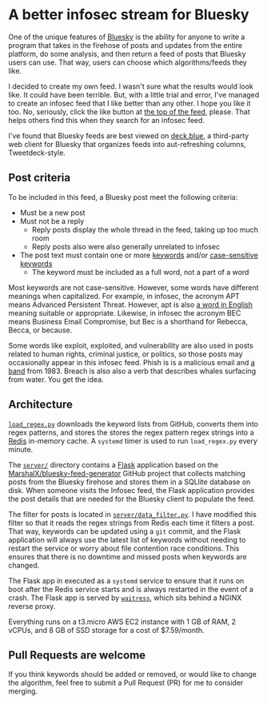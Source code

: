 # A better infosec stream for Bluesky

One of the unique features of [Bluesky](https://bsky.social) is the ability for anyone to write a program that takes in the firehose of posts and updates from the entire platform, do some analysis, and then return a feed of posts that Bluesky users can use. That way, users can choose which algorithms/feeds they like.

I decided to create my own feed. I wasn't sure what the results would look like. It could have been terrible. But, with a little trial and error, I've managed to create an infosec feed that I like better than any other. I hope you like it too. No, seriously, click the like button at [the top of the feed](https://bsky.app/profile/seanthegeek.net/feed/infosec), please. That helps others find this when they search for an infosec feed.

I've found that Bluesky feeds are best viewed on [deck.blue](https://deck.blue), a third-party web client for Bluesky that organizes feeds into aut-refreshing columns, Tweetdeck-style.

## Post criteria

To be included in this feed, a Bluesky post meet the following criteria:

- Must be a new post
- Must not be a reply
  - Reply posts display the whole thread in the feed, taking up too much room
  - Reply posts also were also generally unrelated to infosec
- The post text must contain one or more [keywords](https://github.com/seanthegeek/bluesky-infosec-feed/blob/main/keywords.txt) and/or [case-sensitive keywords](https://github.com/seanthegeek/bluesky-infosec-feed/blob/main/keywords_case_sensitive.txt)
  - The keyword must be included as a full word, not a part of a word

Most keywords are not case-sensitive. However, some words have different meanings when capitalized. For example, in infosec, the acronym APT means Advanced Persistent Threat. However, apt is also [a word in English](https://www.merriam-webster.com/dictionary/apt) meaning suitable or appropriate. Likewise, in infosec the acronym BEC means Business Email Compromise, but Bec is a shorthand for Rebecca, Becca, or because.

Some words like exploit, exploited, and vulnerability are also used in posts related to human rights, criminal justice, or politics, so those posts may occasionally appear in this infosec feed. Phish is is a malicious email and [a band](https://en.wikipedia.org/wiki/Phish) from 1983. Breach is also also a verb that describes whales surfacing from water. You get the idea.

## Architecture

[`load_regex.py`](https://github.com/seanthegeek/bluesky-infosec-feed/blob/main/load_regex.py) downloads the keyword lists from GitHub, converts them into regex patterns, and stores the stores the regex pattern regex strings into a [Redis](https://redis.io/) in-memory cache. A `systemd` timer is used to run `load_regex.py` every minute.

The [`server/`](https://github.com/seanthegeek/bluesky-infosec-feed/tree/main/server) directory contains a [Flask](https://flask.palletsprojects.com/en/stable/) application based on the [MarshalX/bluesky-feed-generator]( MarshalX/bluesky-feed-generator) GitHub project that collects matching posts from the Bluesky firehose and stores them in a SQLlite database on disk. When someone visits the Infosec feed, the Flask application provides the post details that are needed for the Bluesky client to populate the feed.

The filter for posts is located in [`server/data_filter.py`](https://github.com/seanthegeek/bluesky-infosec-feed/blob/main/server/data_filter.py). I have modified this filter so that it reads the regex strings from Redis each time it filters a post. That way, keywords can be updated using a `git` commit, and the Flask application will always use the latest list of keywords without needing to restart the service or worry about file contention race conditions. This ensures that there is no downtime and missed posts when keywords are changed.

The Flask app in executed as a `systemd` service to ensure that it runs on boot after the Redis service starts and is always restarted in the event of a crash. The Flask app is served by [`waitress`](https://flask.palletsprojects.com/en/stable/deploying/waitress/), which sits behind a NGINX reverse proxy.

Everything runs on a t3.micro AWS EC2 instance with 1 GB of RAM, 2 vCPUs, and 8 GB of SSD storage for a cost of $7.59/month.

## Pull Requests are welcome

If you think keywords should be added or removed, or would like to change the algorithm, feel free to submit a Pull Request (PR) for me to consider merging.
